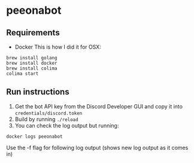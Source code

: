 # peeonabot

## Requirements
- Docker
This is how I did it for OSX:
```
brew install golang
brew install docker
brew install colima
colima start
```

## Run instructions
1. Get the bot API key from the Discord Developer GUI and 
   copy it into `credentials/discord.token`
2. Build by running `./reload`
3. You can check the log output but running:
```
docker logs peeonabot
```
Use the -f flag for following log output (shows new log output
as it comes in)

